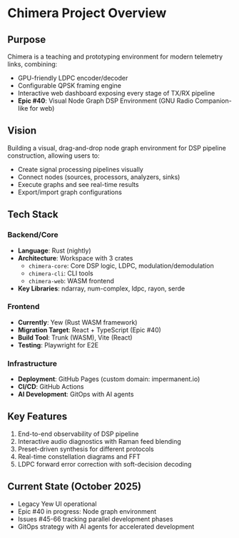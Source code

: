 # Chimera Project Overview

## Purpose
Chimera is a teaching and prototyping environment for modern telemetry links, combining:
- GPU-friendly LDPC encoder/decoder
- Configurable QPSK framing engine
- Interactive web dashboard exposing every stage of TX/RX pipeline
- **Epic #40**: Visual Node Graph DSP Environment (GNU Radio Companion-like for web)

## Vision
Building a visual, drag-and-drop node graph environment for DSP pipeline construction, allowing users to:
- Create signal processing pipelines visually
- Connect nodes (sources, processors, analyzers, sinks)
- Execute graphs and see real-time results
- Export/import graph configurations

## Tech Stack

### Backend/Core
- **Language**: Rust (nightly)
- **Architecture**: Workspace with 3 crates
  - `chimera-core`: Core DSP logic, LDPC, modulation/demodulation
  - `chimera-cli`: CLI tools
  - `chimera-web`: WASM frontend
- **Key Libraries**: ndarray, num-complex, ldpc, rayon, serde

### Frontend
- **Currently**: Yew (Rust WASM framework)
- **Migration Target**: React + TypeScript (Epic #40)
- **Build Tool**: Trunk (WASM), Vite (React)
- **Testing**: Playwright for E2E

### Infrastructure
- **Deployment**: GitHub Pages (custom domain: impermanent.io)
- **CI/CD**: GitHub Actions
- **AI Development**: GitOps with AI agents

## Key Features
1. End-to-end observability of DSP pipeline
2. Interactive audio diagnostics with Raman feed blending
3. Preset-driven synthesis for different protocols
4. Real-time constellation diagrams and FFT
5. LDPC forward error correction with soft-decision decoding

## Current State (October 2025)
- Legacy Yew UI operational
- Epic #40 in progress: Node graph environment
- Issues #45-66 tracking parallel development phases
- GitOps strategy with AI agents for accelerated development
